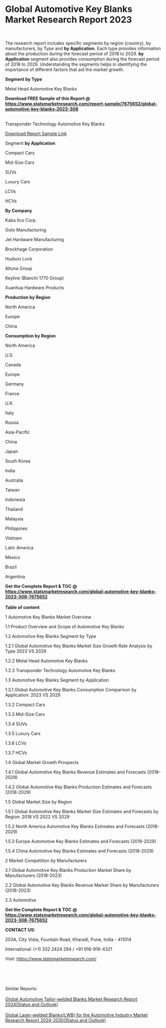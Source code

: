 <h1>Global Automotive Key Blanks Market Research Report 2023</h1><br/><p>The research report includes specific segments by region (country), by manufacturers, by Type and <strong>by Application</strong>. Each type provides information about the production during the forecast period of 2018 to 2029. <strong>by Application</strong> segment also provides consumption during the forecast period of 2018 to 2029. Understanding the segments helps in identifying the importance of different factors that aid the market growth.</p><p><strong>Segment by Type</strong></p><p>Metal Head Automotive Key Blanks</p><div><b>Download FREE Sample of this Report @ <a href="https://www.statsmarketresearch.com/download-free-sample/7675652/global-automotive-key-blanks-2023-308">https://www.statsmarketresearch.com/report-sample/7675652/global-automotive-key-blanks-2023-308</a></b></div><br><p>Transponder Technology Automotive Key Blanks</p><p><a href="https://www.statsmarketresearch.com/download-free-sample/7675652/global-automotive-key-blanks-2023-308">Download Report Sample Link</a></p><p>Segment <strong>by Application</strong></p><p>Compact Cars</p><p>Mid-Size Cars</p><p>SUVs</p><p>Luxury Cars</p><p>LCVs</p><p>HCVs</p><p><strong>By Company</strong></p><p>Kaba Ilco Corp.</p><p>Goto Manufacturing</p><p>Jet Hardware Manufacturing</p><p>Brockhage Corporation</p><p>Hudson Lock</p><p>Altuna Group</p><p>Keyline (Bianchi 1770 Group)</p><p>Xuanhua Hardware Products</p><p><strong>Production by Region</strong></p><p>North America</p><p>Europe</p><p>China</p><p><strong>Consumption by Region</strong></p><p>North America</p><p>U.S.</p><p>Canada</p><p>Europe</p><p>Germany</p><p>France</p><p>U.K.</p><p>Italy</p><p>Russia</p><p>Asia-Pacific</p><p>China</p><p>Japan</p><p>South Korea</p><p>India</p><p>Australia</p><p>Taiwan</p><p>Indonesia</p><p>Thailand</p><p>Malaysia</p><p>Philippines</p><p>Vietnam</p><p>Latin America</p><p>Mexico</p><p>Brazil</p><p>Argentina</p><div><b>Get the Complete Report & TOC @ <a href="https://www.statsmarketresearch.com/global-automotive-key-blanks-2023-308-7675652">https://www.statsmarketresearch.com/global-automotive-key-blanks-2023-308-7675652</a></b></div><br><b>Table of content</b><p>1 Automotive Key Blanks Market Overview<br />
 
  1.1 Product Overview and Scope of Automotive Key Blanks<br />
 
  1.2 Automotive Key Blanks Segment by Type<br />
 
  1.2.1 Global Automotive Key Blanks Market Size Growth Rate Analysis by Type 2023 VS 2029<br />
 
  1.2.2 Metal Head Automotive Key Blanks<br />
 
  1.2.3 Transponder Technology Automotive Key Blanks<br />
 
  1.3 Automotive Key Blanks Segment by Application<br />
 
  1.3.1 Global Automotive Key Blanks Consumption Comparison by Application: 2023 VS 2029<br />
 
  1.3.2 Compact Cars<br />
 
  1.3.3 Mid-Size Cars<br />
 
  1.3.4 SUVs<br />
 
  1.3.5 Luxury Cars<br />
 
  1.3.6 LCVs<br />
 
  1.3.7 HCVs<br />
 
  1.4 Global Market Growth Prospects<br />
 
  1.4.1 Global Automotive Key Blanks Revenue Estimates and Forecasts (2018-2029)<br />
 
  1.4.2 Global Automotive Key Blanks Production Estimates and Forecasts (2018-2029)<br />
 
  1.5 Global Market Size by Region<br />
 
  1.5.1 Global Automotive Key Blanks Market Size Estimates and Forecasts by Region: 2018 VS 2022 VS 2029<br />
 
  1.5.2 North America Automotive Key Blanks Estimates and Forecasts (2018-2029)<br />
 
  1.5.3 Europe Automotive Key Blanks Estimates and Forecasts (2018-2029)<br />
 
  1.5.4 China Automotive Key Blanks Estimates and Forecasts (2018-2029)<br />
 
 2 Market Competition by Manufacturers<br />
 
  2.1 Global Automotive Key Blanks Production Market Share by Manufacturers (2018-2023)<br />
 
  2.2 Global Automotive Key Blanks Revenue Market Share by Manufacturers (2018-2023)<br />
 
  2.3 Automotive<br><div><b>Get the Complete Report & TOC @ <a href="https://www.statsmarketresearch.com/global-automotive-key-blanks-2023-308-7675652">https://www.statsmarketresearch.com/global-automotive-key-blanks-2023-308-7675652</a></b></div></p>
 
 <b>CONTACT US:</b><br>
 
 203A, City Vista, Fountain Road, Kharadi, Pune, India - 411014 <br>
 
 International: (+1) 332 2424 294 / +91 916-916-4321<br>
 
 Visit: <a href="https://www.statsmarketresearch.com/">https://www.statsmarketresearch.com/</a>
 
 <br>
 
 <br><br>Similar Reports: <br><br><a href="https://www.statsmarketresearch.com/global-automotive-tailorwelded-blanks-2024-596-8000370">Global Automotive Tailor-welded Blanks Market Research Report 2024(Status and Outlook)</a><br><br><a href="https://www.statsmarketresearch.com/global-laserwelded-blanks-for-the-automotive-2024-2030-997-7945483">Global Laser-welded Blanks(LWB) for the Automotive Industry Market Research Report 2024-2030(Status and Outlook)</a><br><br>